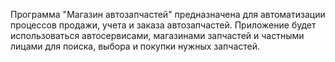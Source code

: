 Программа "Магазин автозапчастей" предназначена для автоматизации процессов продажи, учета и заказа автозапчастей. Приложение будет использоваться автосервисами, магазинами запчастей и частными лицами для поиска, выбора и покупки нужных запчастей.
